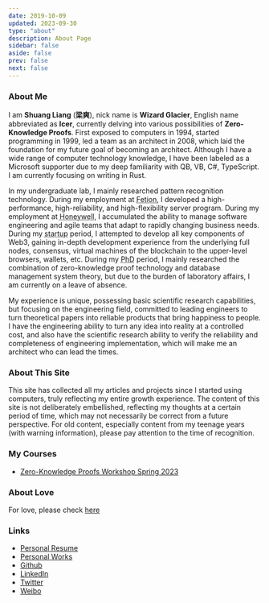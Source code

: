 ```yaml
---
date: 2019-10-09
updated: 2023-09-30
type: "about"
description: About Page
sidebar: false
aside: false
prev: false
next: false
---
```


### About Me

I am **Shuang Liang** (**梁爽**), nick name is  **Wizard Glacier**, English name abbreviated as **Icer**, currently delving into various possibilities of **Zero-Knowledge Proofs**.
First exposed to computers in 1994, started programming in 1999, led a team as an architect in 2008, which laid the foundation for my future goal of becoming an architect.
Although I have a wide range of computer technology knowledge, I have been labeled as a Microsoft supporter due to my deep familiarity with QB, VB, C#, TypeScript.
I am currently focusing on writing in Rust.

In my undergraduate lab, I mainly researched pattern recognition technology.
During my employment at <abbr title="Beijing DMedia Technology Co., Ltd. (a subsidiary of China Mobile) Chongqing Branch">Fetion</abbr>, I developed a high-performance, high-reliability, and high-flexibility server program.
During my employment at <abbr title="Honeywell Integrated Technology (China) Co., Ltd.">Honeywell</abbr>, I accumulated the ability to manage software engineering and agile teams that adapt to rapidly changing business needs.
During my <abbr title="Shanghai Sutu Technology">startup</abbr> period, I attempted to develop all key components of Web3, gaining in-depth development experience from the underlying full nodes, consensus, virtual machines of the blockchain to the upper-level browsers, wallets, etc.
During my <abbr title="PhD Candidate, Shanghai Jiaotong University, CS">PhD</abbr> period, I mainly researched the combination of zero-knowledge proof technology and database management system theory, but due to the burden of laboratory affairs, I am currently on a leave of absence.

My experience is unique, possessing basic scientific research capabilities, but focusing on the engineering field, committed to leading engineers to turn theoretical papers into reliable products that bring happiness to people.
I have the engineering ability to turn any idea into reality at a controlled cost, and also have the scientific research ability to verify the reliability and completeness of engineering implementation, which will make me an architect who can lead the times.

### About This Site

This site has collected all my articles and projects since I started using computers, truly reflecting my entire growth experience. The content of this site is not deliberately embellished, reflecting my thoughts at a certain period of time, which may not necessarily be correct from a future perspective. For old content, especially content from my teenage years (with warning information), please pay attention to the time of recognition.

### My Courses

- [Zero-Knowledge Proofs Workshop Spring 2023](https://zkshanghai.xyz) 

### About Love

For love, please check [here](http://love.icerdesign.com/)

### Links

* [Personal Resume](pathname:///resume/index.html)
* [Personal Works](/zh/projects/)
* [Github](https://github.com/wizicer)
* [LinkedIn](https://www.linkedin.com/in/icerdesign)
* [Twitter](https://twitter.com/icerdesign)
* [Weibo](https://weibo.com/wizicer)